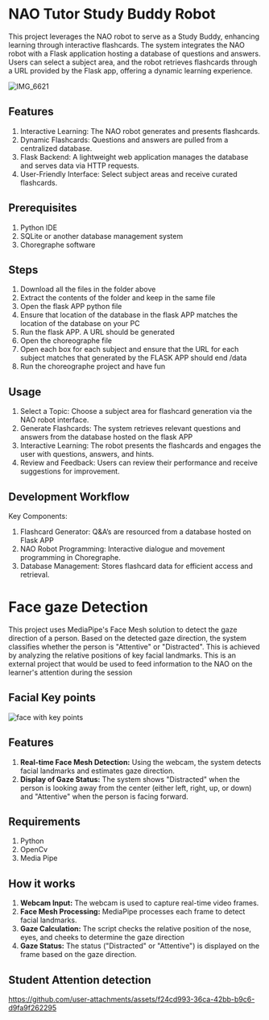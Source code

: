# NAO Tutor Study Buddy Robot

This project leverages the NAO robot to serve as a Study Buddy, enhancing learning through interactive flashcards. The system integrates the NAO robot with a Flask application hosting a database of questions and answers. Users can select a subject area, and the robot retrieves flashcards through a URL provided by the Flask app, offering a dynamic learning experience.

![IMG_6621](https://github.com/user-attachments/assets/4b5eff49-567b-4ffc-ac91-37e861bf9b7e)


## Features
1.	Interactive Learning: The NAO robot generates and presents flashcards.
2.	Dynamic Flashcards: Questions and answers are pulled from a centralized database.
3.	Flask Backend: A lightweight web application manages the database and serves data via HTTP requests.
4.	User-Friendly Interface: Select subject areas and receive curated flashcards.

## Prerequisites
1.	Python IDE
2.	SQLite or another database management system
3.	Choregraphe software


## Steps
1.	Download all the files in the folder above
2.	Extract the contents of the folder and keep in the same file
3.	Open the flask APP python file
4.	Ensure that location of the database in the flask APP matches the location of the database on your PC
5.	Run the flask APP. A URL should be generated 
6.	Open the choreographe file
7.	Open each box for each subject and ensure that the URL for each subject matches that generated by the FLASK APP should end  /data
8.	Run the choreographe project and have fun

## Usage
1.	Select a Topic:
Choose a subject area for flashcard generation via the NAO robot interface.
2.	Generate Flashcards:
The system retrieves relevant questions and answers from the database hosted on the flask APP 
3.	Interactive Learning:
The robot presents the flashcards and engages the user with questions, answers, and hints.
4.	Review and Feedback:
Users can review their performance and receive suggestions for improvement.


## Development Workflow
Key Components:
1.	Flashcard Generator:
Q&A’s are resourced from a database hosted on Flask APP
2.	NAO Robot Programming:
Interactive dialogue and movement programming in Choregraphe.
3.	Database Management:
Stores flashcard data for efficient access and retrieval.








# Face gaze Detection 

This project uses MediaPipe's Face Mesh solution to detect the gaze direction of a person. Based on the detected gaze direction, the system classifies whether the person is "Attentive" or "Distracted". This is achieved by analyzing the relative positions of key facial landmarks. This is an external project that would be used to feed information to the NAO on the learner's attention during the session

## Facial Key points
![face with key points](https://github.com/user-attachments/assets/7a697adb-bcba-4984-adce-404f14e4e96f)

## Features

1. **Real-time Face Mesh Detection:** Using the webcam, the system detects facial landmarks and estimates gaze direction.
2. **Display of Gaze Status:** The system shows "Distracted" when the person is looking away from the center (either left, right, up, or down) and "Attentive" when the person is facing forward.

## Requirements

1. Python
2. OpenCv
3. Media Pipe

## How it works

1. **Webcam Input:** The webcam is used to capture real-time video frames.
2. **Face Mesh Processing:** MediaPipe processes each frame to detect facial landmarks.
3. **Gaze Calculation:** The script checks the relative position of the nose, eyes, and cheeks to determine the gaze direction
4. **Gaze Status:** The status ("Distracted" or "Attentive") is displayed on the frame based on the gaze direction.

## Student Attention detection



https://github.com/user-attachments/assets/f24cd993-36ca-42bb-b9c6-d9fa9f262295


